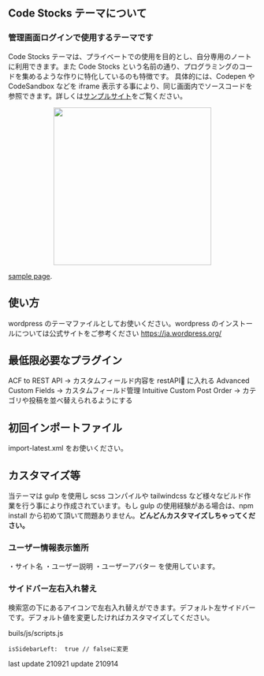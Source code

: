 ## Code Stocks テーマについて

### 管理画面ログインで使用するテーマです

Code Stocks テーマは、プライベートでの使用を目的とし、自分専用のノートに利用できます。また Code Stocks という名前の通り、プログラミングのコードを集めるような作りに特化しているのも特徴です。
具体的には、Codepen や CodeSandbox などを iframe 表示する事により、同じ画面内でソースコードを参照できます。詳しくは<a href="https://sample-cs.kote2.co/" target="_blank">サンプルサイト</a>をご覧ください。

<p align="center"><img align="center" style="width:320px" src="https://files.kote2.co/tmp/cs/ss.png"/></p>

<a href="https://sample-cs.kote2.co/" target="_blank">sample page</a>.

## 使い方

wordpress のテーマファイルとしてお使いください。wordpress のインストールについては公式サイトをご参考ください
https://ja.wordpress.org/

## 最低限必要なプラグイン

ACF to REST API → カスタムフィールド内容を restAPI に入れる
Advanced Custom Fields → カスタムフィールド管理
Intuitive Custom Post Order → カテゴリや投稿を並べ替えられるようにする





## 初回インポートファイル

import-latest.xml
をお使いください。

## カスタマイズ等

当テーマは gulp を使用し scss コンパイルや tailwindcss など様々なビルド作業を行う事により作成されています。もし gulp の使用経験がある場合は、npm install から初めて頂いて問題ありません。**どんどんカスタマイズしちゃってください。**

### ユーザー情報表示箇所

・サイト名
・ユーザー説明
・ユーザーアバター
を使用しています。

### サイドバー左右入れ替え

検索窓の下にあるアイコンで左右入れ替えができます。デフォルト左サイドバーです。デフォルト値を変更したければカスタマイズしてください。

buils/js/scripts.js

```
isSidebarLeft:  true // falseに変更
```

last update 210921
update 210914
